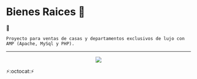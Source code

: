 # Bienes Raices :pencil:
:pencil:
~~~
Proyecto para ventas de casas y departamentos exclusivos de lujo con AMP (Apache, MySql y PHP).
~~~
---
<p align="center" font-weight="bold">
      <img src="https://img.shields.io/badge/ESTADO-EN%20DESARROLLO-informational?style=social&logo=PHP">
</p>

:zap::octocat::zap: